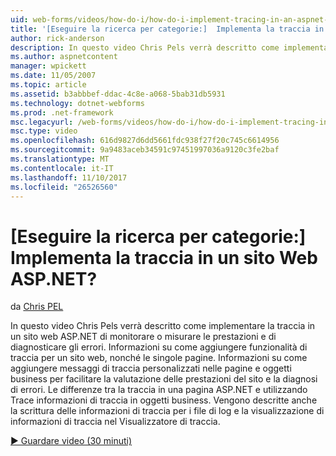 ```yaml
---
uid: web-forms/videos/how-do-i/how-do-i-implement-tracing-in-an-aspnet-web-site
title: '[Eseguire la ricerca per categorie:]  Implementa la traccia in un sito Web ASP.NET? | Microsoft Docs'
author: rick-anderson
description: In questo video Chris Pels verrà descritto come implementare la traccia in un sito web ASP.NET di monitorare o misurare le prestazioni e di diagnosticare gli errori. Ulteriori ho...
ms.author: aspnetcontent
manager: wpickett
ms.date: 11/05/2007
ms.topic: article
ms.assetid: b3abbbef-ddac-4c8e-a068-5bab31db5931
ms.technology: dotnet-webforms
ms.prod: .net-framework
msc.legacyurl: /web-forms/videos/how-do-i/how-do-i-implement-tracing-in-an-aspnet-web-site
msc.type: video
ms.openlocfilehash: 616d9827d6dd5661fdc938f27f20c745c6614956
ms.sourcegitcommit: 9a9483aceb34591c97451997036a9120c3fe2baf
ms.translationtype: MT
ms.contentlocale: it-IT
ms.lasthandoff: 11/10/2017
ms.locfileid: "26526560"
---
```

<a name="how-do-i--implement-tracing-in-an-aspnet-web-site"></a>[Eseguire la ricerca per categorie:]  Implementa la traccia in un sito Web ASP.NET?
====================
da [Chris PEL](https://twitter.com/chrispels)

In questo video Chris Pels verrà descritto come implementare la traccia in un sito web ASP.NET di monitorare o misurare le prestazioni e di diagnosticare gli errori. Informazioni su come aggiungere funzionalità di traccia per un sito web, nonché le singole pagine. Informazioni su come aggiungere messaggi di traccia personalizzati nelle pagine e oggetti business per facilitare la valutazione delle prestazioni del sito e la diagnosi di errori. Le differenze tra la traccia in una pagina ASP.NET e utilizzando Trace informazioni di traccia in oggetti business. Vengono descritte anche la scrittura delle informazioni di traccia per i file di log e la visualizzazione di informazioni di traccia nel Visualizzatore di traccia.

[&#9654; Guardare video (30 minuti)](https://channel9.msdn.com/Blogs/ASP-NET-Site-Videos/how-do-i-implement-tracing-in-an-aspnet-web-site)
